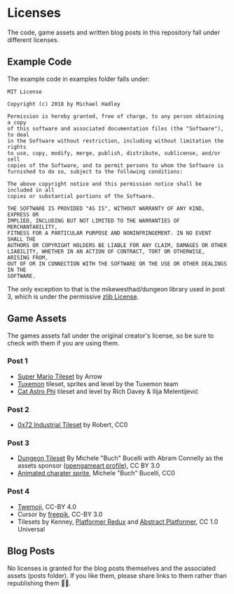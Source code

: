 # Licenses

The code, game assets and written blog posts in this repository fall under different licenses.

## Example Code

The example code in examples folder falls under:

```
MIT License

Copyright (c) 2018 by Michael Hadley

Permission is hereby granted, free of charge, to any person obtaining a copy
of this software and associated documentation files (the "Software"), to deal
in the Software without restriction, including without limitation the rights
to use, copy, modify, merge, publish, distribute, sublicense, and/or sell
copies of the Software, and to permit persons to whom the Software is
furnished to do so, subject to the following conditions:

The above copyright notice and this permission notice shall be included in all
copies or substantial portions of the Software.

THE SOFTWARE IS PROVIDED "AS IS", WITHOUT WARRANTY OF ANY KIND, EXPRESS OR
IMPLIED, INCLUDING BUT NOT LIMITED TO THE WARRANTIES OF MERCHANTABILITY,
FITNESS FOR A PARTICULAR PURPOSE AND NONINFRINGEMENT. IN NO EVENT SHALL THE
AUTHORS OR COPYRIGHT HOLDERS BE LIABLE FOR ANY CLAIM, DAMAGES OR OTHER
LIABILITY, WHETHER IN AN ACTION OF CONTRACT, TORT OR OTHERWISE, ARISING FROM,
OUT OF OR IN CONNECTION WITH THE SOFTWARE OR THE USE OR OTHER DEALINGS IN THE
SOFTWARE.
```

The only exception to that is the mikewesthad/dungeon library used in post 3, which is under the permissive [zlib License](https://github.com/mikewesthad/dungeon/blob/master/LICENSE).

## Game Assets

The games assets fall under the original creator's license, so be sure to check with them if you are using them.

### Post 1

- [Super Mario Tileset](http://rmrk.net/index.php?topic=37002.0) by Arrow
- [Tuxemon](https://github.com/Tuxemon/Tuxemon) tileset, sprites and level by the Tuxemon team
- [Cat Astro Phi](http://www.photonstorm.com/games/cat-astro-phi) tileset and level by Rich Davey & Ilija Melentijević

### Post 2

- [0x72 Industrial Tileset](https://0x72.itch.io/16x16-industrial-tileset) by Robert, CC0

### Post 3

- [Dungeon Tileset](https://opengameart.org/content/top-down-dungeon-tileset) By Michele "Buch" Bucelli with Abram Connelly as the assets sponsor ([opengameart profile](https://opengameart.org/users/buch)), CC BY 3.0
- [Animated charater sprite](https://opengameart.org/content/a-platformer-in-the-forest), Michele "Buch" Bucelli, CC0

### Post 4

- [Twemoji](https://github.com/twitter/twemoji), CC-BY 4.0
- Cursor by [freepik](https://www.flaticon.com/free-icon/pointer_178432), CC-BY 3.0
- Tilesets by Kenney, [Platformer Redux](https://www.kenney.nl/assets/platformer-art-pixel-redux) and [Abstract Platformer](https://www.kenney.nl/assets/abstract-platformer), CC 1.0 Universal

## Blog Posts

No licenses is granted for the blog posts themselves and the associated assets (posts folder). If you like them, please share links to them rather than republishing them 👍🏽.
